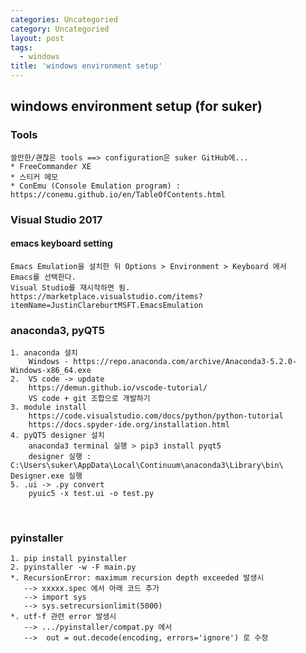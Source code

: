 ```yaml
---
categories: Uncategoried
category: Uncategoried
layout: post
tags:
  - windows
title: 'windows environment setup'
---
```

## windows environment setup (for suker)

### Tools
	쓸만한/괜찮은 tools ==> configuration은 suker GitHub에...
	* FreeCommander XE
	* 스티커 메모
	* ConEmu (Console Emulation program) :  https://conemu.github.io/en/TableOfContents.html


### Visual Studio 2017
#### emacs keyboard setting
	Emacs Emulation을 설치한 뒤 Options > Environment > Keyboard 에서
	Emacs를 선택한다. 
	Visual Studio를 재시작하면 됨.
	https://marketplace.visualstudio.com/items?itemName=JustinClareburtMSFT.EmacsEmulation


### anaconda3, pyQT5
	1. anaconda 설치
		Windows - https://repo.anaconda.com/archive/Anaconda3-5.2.0-Windows-x86_64.exe
	2.  VS code -> update
		https://demun.github.io/vscode-tutorial/
		VS code + git 조합으로 개발하기
	3. module install
		https://code.visualstudio.com/docs/python/python-tutorial
		https://docs.spyder-ide.org/installation.html
	4. pyQT5 designer 설치
		anaconda3 terminal 실행 > pip3 install pyqt5
		designer 실행 : C:\Users\suker\AppData\Local\Continuum\anaconda3\Library\bin\ Designer.exe 실행
	5. .ui -> .py convert
		pyuic5 -x test.ui -o test.py

<br>

### pyinstaller
	1. pip install pyinstaller
	2. pyinstaller -w -F main.py
	*. RecursionError: maximum recursion depth exceeded 발생시
	   --> xxxxx.spec 에서 아래 코드 추가
	   --> import sys
	   --> sys.setrecursionlimit(5000)
	*. utf-f 관련 error 발생시
	   --> .../pyinstaller/compat.py 에서 
	   -->  out = out.decode(encoding, errors='ignore') 로 수정